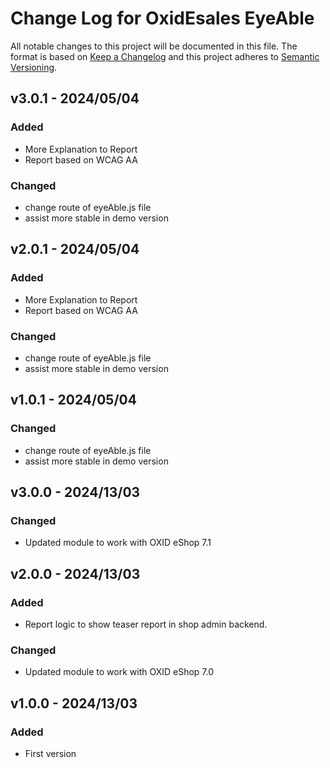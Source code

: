 # Change Log for OxidEsales EyeAble

All notable changes to this project will be documented in this file.
The format is based on [Keep a Changelog](http://keepachangelog.com/)
and this project adheres to [Semantic Versioning](http://semver.org/).

## v3.0.1 - 2024/05/04
### Added
- More Explanation to Report
- Report based on WCAG AA

### Changed
- change route of eyeAble.js file
- assist more stable in demo version

## v2.0.1 - 2024/05/04
### Added
- More Explanation to Report
- Report based on WCAG AA

### Changed
- change route of eyeAble.js file
- assist more stable in demo version

## v1.0.1 - 2024/05/04
### Changed
- change route of eyeAble.js file
- assist more stable in demo version

## v3.0.0 - 2024/13/03

### Changed
- Updated module to work with OXID eShop 7.1

## v2.0.0 - 2024/13/03

### Added
- Report logic to show teaser report in shop admin backend.

### Changed
- Updated module to work with OXID eShop 7.0

## v1.0.0 - 2024/13/03

### Added
- First version 
